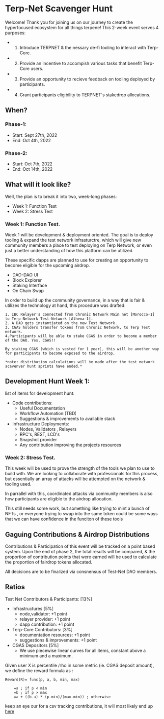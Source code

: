 # Terp-Net Scavenger Hunt

Welcome! Thank you for joining us on our journey to create the hyperfocused ecosystem for all things terpene! This 2-week event serves 4 purposes:

- 1. Introduce TERPNET & the nessary de-fi tooling to interact with Terp-Core.
- 2. Provide an incentive to accompish various tasks that benefit Terp-Core users.
- 3. Provide an opportunity to recieve feedback on tooling deployed by participants.
- 4. Grant participants eligibility to TERPNET's stakedrop allocations.


## When? 

### Phase-1:
- Start: Sept 27th, 2022
- End: Oct 4th, 2022  
### Phase-2:
- Start: Oct 7th, 2022
- End: Oct 14th, 2022


## What will it look like?

Well, the plan is to break it into two, week-long phases:

- Week 1: Function Test
- Week 2: Stress Test    

### Week 1: Function Test.

Week 1 will be development & deployment oriented. The goal is to deploy tooling & expand the test network infrasturctre, which will give new community members a place to test deploying on Terp Network, or even just a better understanding of how this platform can be utilized. 

These specific dapps are planned to use for creating an opportunity to become eligible for the upcoming airdrop. 

- DAO-DAO UI 
- Block Explorer 
- Staking Interface 
- On Chain Swap

In order to build up the community governance, in a way that is fair & utilizes the technology at hand, this procedure was drafted:


    1. IBC Relayer's connected from Chronic Network Main net [Morocco-1] to Terp Network Test-Network [Athena-1].
    2. A DAO gets instantiated on the new Test Network. 
    3. CGAS holders transfer tokens from Chronic Network, to Terp Test network.
    4.Participants will be able to stake CGAS in order to become a member of the DAO. Yes, CGAS!!

    By staking CGAS (which is vested for 1 year), this will be another way for participants to become exposed to the airdrop.

    *note: distribution calculations will be made after the test network scavenver hunt sprints have ended.*



## Development Hunt Week 1:

list of items for development hunt:

- Code contributions:
    - Useful Documentation  
    - Workflow Automation (TBD)
    - Suggestions & improvements to available stack
- Infrastructure Deployments:
    - Nodes, Validators , Relayers
    - RPC's, REST, LCD's 
    - Snapshot provider 
    - Any contribution improving the projects resources



### Week 2: Stress Test.

This week will be used to prove the strength of the tools we plan to use to build with. We are looking to collaborate with professionals for this process, but essentially an array of attacks will be attempted on the network & tooling used. 

In parrallel with this, coordinated attacks via community members is also how participants are eligible to the airdrop allocation. 

This still needs some work, but something like trying to mint a bunch of NFTs , or everyone trying to swap into the same token could be some ways that we can have confidence in the funciton of these tools


## Gaguing Contributions & Airdrop Distributions

Contributions & Participation of this event will be tracked on a point based system. Upon the end of phase 2, the total results will be compared, & the proportion of contribution points that were earned will be used to calculate the proportion of fairdrop tokens allocated. 

All decisions are to be finalized via consnensus of Test-Net DAO members. 

## Ratios

Test Net Contributors & Participants: [13%]
- Infrastructures [5%]
    - node,validator: +1 point
    - relayer provider: +1 point 
    - dapp contribution: +1 point 
- Terp-Core Contributors: [3%]
    - documentation resources: +1 point
    - suggestions & improvements: +1 point
- CGAS Depositors [5%] 
    - We use piecewise linear curves for all items, constant above a minimum and a maximum. 

Given user X is percentile /rho in some metric (ie. CGAS deposit amount), we define the reward formula as : 

``` 
Reward(R)= func(p, a, b, min, max)

    =a ; if p < min
    =b ; if p > max 
    =a + ((b-a) * (p-min)/(max-min)) ; otherwise 
``` 

keep an eye our for a csv tracking contributions, it will most likely end up [here](/contribution-tracking.csv)



